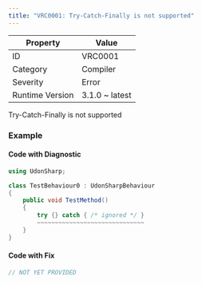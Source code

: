 ```yaml
---
title: "VRC0001: Try-Catch-Finally is not supported"
---
```


| Property        | Value          |
| --------------- | -------------- |
| ID              | VRC0001        |
| Category        | Compiler       |
| Severity        | Error          |
| Runtime Version | 3.1.0 ~ latest |

Try\-Catch\-Finally is not supported

### Example

#### Code with Diagnostic

```csharp
using UdonSharp;

class TestBehaviour0 : UdonSharpBehaviour
{
    public void TestMethod()
    {
        try {} catch { /* ignored */ }
        ~~~~~~~~~~~~~~~~~~~~~~~~~~~~~~
    }
}
```

#### Code with Fix

```csharp
// NOT YET PROVIDED
```
